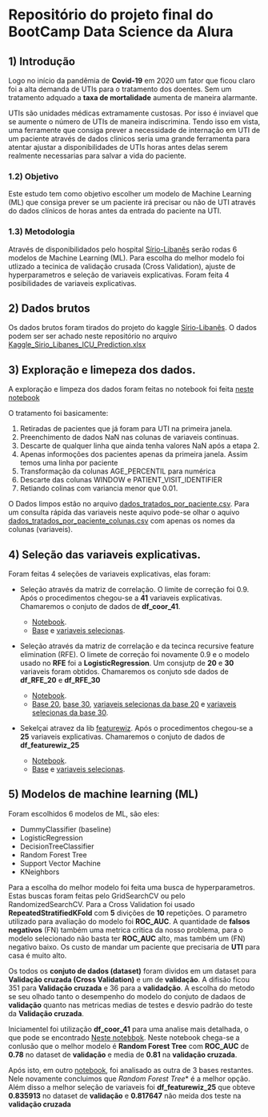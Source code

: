 # Repositório do projeto final do BootCamp Data Science da Alura

## 1) Introdução

Logo no início da pandêmia de **Covid-19** em 2020 um fator que ficou claro foi a alta demanda de UTIs para o tratamento dos doentes. Sem um tratamento adquado a **taxa de mortalidade** aumenta de maneira alarmante.

UTIs são unidades médicas extramamente custosas. Por isso é inviavel que se aumente o número de UTIs de maneira indiscrimina. Tendo isso em vista, uma ferramente que consiga prever a necessidade de internação em UTI de um paciente através de dados clinicos seria uma grande ferramenta para atentar ajustar a disponibilidades de UTIs horas antes delas serem realmente necessarias para salvar a vida do paciente.  

### 1.2) Objetivo

Este estudo tem como objetivo escolher um modelo de Machine Learning (ML) que consiga prever se um paciente irá precisar ou não de UTI através do dados clínicos de horas antes da entrada do paciente na UTI.

### 1.3) Metodologia

Através de disponibilidados pelo hospital [Sírio-Libanês](https://www.kaggle.com/S%C3%ADrio-Libanes/covid19) serão rodas 6 modelos de Machine Learning (ML). Para escolha do melhor modelo foi utlizado a tecinica de validação crusada (Cross Validation), ajuste de hyperparametros e seleção de variaveis explicativas. Foram feita 4 posibilidades de variaveis explicativas. 


## 2) Dados brutos

Os dados brutos foram tirados do projeto do kaggle [Sírio-Libanês](https://www.kaggle.com/S%C3%ADrio-Libanes/covid19). O dados podem ser ser achado neste repositório no arquivo [Kaggle_Sirio_Libanes_ICU_Prediction.xlsx](https://github.com/HenriqueCCdA/BC_DS_Projeto_Final/blob/main/Dados/Brutos/Kaggle_Sirio_Libanes_ICU_Prediction.xlsx)

## 3) Exploração e limepeza dos dados.

A exploração e limpeza dos dados foram feitas no notebook foi feita [neste notebook](https://github.com/HenriqueCCdA/BC_DS_Projeto_Final/blob/main/Notebooks/Exploratorios/explaracao_limpezada.ipynb)

O tratamento foi basicamente:

1. Retiradas de pacientes que já foram para UTI na primeira janela.
2. Preenchimento de dados NaN nas colunas de variaveis continuas.
3. Descarte de qualquer linha que ainda tenha valores NaN após a etapa 2.
4. Apenas informoções dos pacientes apenas da primeira janela. Assim temos uma linha por paciente
5. Transformação da colunas AGE_PERCENTIL para numérica
6. Descarte das colunas WINDOW e PATIENT_VISIT_IDENTIFIER
7. Retiando colinas com variancia menor que 0.01.

O Dados limpos estão no arquivo [dados_tratados_por_paciente.csv](https://github.com/HenriqueCCdA/BC_DS_Projeto_Final/blob/main/Dados/Tratados/dados_tratados_por_paciente.csv). Para um consulta rápida das variaveis neste aquivo pode-se olhar o aquivo [dados_tratados_por_paciente_colunas.csv](https://github.com/HenriqueCCdA/BC_DS_Projeto_Final/blob/main/Dados/Tratados/dados_tratados_por_paciente_colunas.csv) com apenas os nomes da colunas (variaveis).

## 4) Seleção das variaveis explicativas.

Foram feitas 4 seleções de variaveis explicativas, elas foram:

* Seleção através da matriz de correlação. O limite de correção foi 0.9. Após o procedimentos chegou-se a **41** variaveis explicativas. Chamaremos o conjuto de dados de **df_coor_41**.
  * [Notebook](https://github.com/HenriqueCCdA/BC_DS_Projeto_Final/tree/main/Notebooks/Exploratorios). 
  * [Base](https://github.com/HenriqueCCdA/BC_DS_Projeto_Final/blob/main/Dados/Tratados/dados_sem_corr_acima_do_valor_de_corte.csv) e [variaveis selecionas](https://github.com/HenriqueCCdA/BC_DS_Projeto_Final/blob/1f697031ff0e4d92d3e105f7483f81c8bc574603/Dados/Tratados/dados_sem_corr_acima_do_valor_de_corte_colunas.csv). 

* Seleção através da matriz de correlação e da tecinca recursive feature elimination (RFE).  O limete de correção foi novamente 0.9 e o modelo usado no **RFE** foi a **LogisticRegression**. Um consjutp de **20** e **30** variaveis foram obtidos. Chamaremos os conjuto sde dados de **df_RFE_20** e **df_RFE_30**
  * [Notebook](https://github.com/HenriqueCCdA/BC_DS_Projeto_Final/blob/10acc58f00f060385488c782c9ae2d2e6d404c08/Notebooks/Selecao_variaveis/selecao_variaveis_sklearn.ipynb). 
  * [Base 20](https://github.com/HenriqueCCdA/BC_DS_Projeto_Final/blob/1f697031ff0e4d92d3e105f7483f81c8bc574603/Dados/Tratados/dados_rfe20.csv), [base 30](https://github.com/HenriqueCCdA/BC_DS_Projeto_Final/blob/1f697031ff0e4d92d3e105f7483f81c8bc574603/Dados/Tratados/dados_rfe30.csv), [variaveis selecionas da base 20](https://github.com/HenriqueCCdA/BC_DS_Projeto_Final/blob/1f697031ff0e4d92d3e105f7483f81c8bc574603/Dados/Tratados/dados_rfe20_colunas.csv) e
  [variaveis selecionas da base 30](https://github.com/HenriqueCCdA/BC_DS_Projeto_Final/blob/1f697031ff0e4d92d3e105f7483f81c8bc574603/Dados/Tratados/dados_rfe30_colunas.csv). 

* Sekelçai atravez da lib [featurewiz](https://github.com/AutoViML/featurewiz). Após o procedimentos chegou-se a **25** variaveis explicativas. Chamaremos o conjuto de dados de **df_featurewiz_25**
  * [Notebook](https://github.com/HenriqueCCdA/BC_DS_Projeto_Final/blob/1f697031ff0e4d92d3e105f7483f81c8bc574603/Dados/Tratados/dados_featurewiz.csv). 
  * [Base](https://github.com/HenriqueCCdA/BC_DS_Projeto_Final/blob/main/Dados/Tratados/dados_sem_corr_acima_do_valor_de_corte.csv) e [variaveis selecionas](https://github.com/HenriqueCCdA/BC_DS_Projeto_Final/blob/1f697031ff0e4d92d3e105f7483f81c8bc574603/Dados/Tratados/dados_featurewiz_colunas.csv).

## 5) Modelos de machine learning (ML)

Foram escolhidos 6 modelos de ML, são eles: 

* DummyClassifier (baseline)
* LogisticRegression
* DecisionTreeClassifier
* Random Forest Tree
* Support Vector Machine
* KNeighbors

Para a escolha do melhor modelo foi feita uma busca de hyperparametros. Estas buscas foram feitas pelo GridSearchCV ou pelo RandomizedSearchCV. Para a Cross Validation foi usado **RepeatedStratifiedKFold** com **5** divições de **10** repetições. O parametro utilizado para avaliação do modelo foi **ROC_AUC**. A quantidade de **falsos negativos** (FN) também uma metrica critica da nosso problema, para o modelo selecionado não basta ter **ROC_AUC** alto, mas também um (FN) negativo baixo. Os custo de mandar um paciente que precisaria de **UTI** para casa é muito alto.

Os todos os **conjuto de dados (dataset)** foram dividos em um dataset para **Validação cruzada (Cross Validation)** e um de **validação**. A difisão ficou 351 para **Validação cruzada** e 36 para a **validadção**. A escolha do metodo se seu olhado tanto o desempenho do modelo do conjuto de dadaos de **validação** quanto nas metricas medias de testes e desvio padrão do teste da **Validação cruzada**.

Iniciamentel foi utilização **df_coor_41** para uma analise mais detalhada, o que pode se encontrado [Neste notebbok](https://github.com/HenriqueCCdA/BC_DS_Projeto_Final/blob/f1f6ed9c9822007606f3dd189bce4602eab5ce5f/Notebooks/ML/treinamentos_dados1.ipynb). Neste notebook chega-se a conlusão que o melhor modelo é **Random Forest Tree** com **ROC_AUC** de **0.78** no dataset de **validação** e media de **0.81** na **validação cruzada**.

Após isto, em outro [notebook](https://github.com/HenriqueCCdA/BC_DS_Projeto_Final/blob/f1f6ed9c9822007606f3dd189bce4602eab5ce5f/Notebooks/ML/treina_diferentes_var_explicativas.ipynb), foi analisado as outra de 3 bases restantes. Nele novamente concluimos que *Random Forest Tree** é a melhor opção. Além disso a melhor seleção de variaveis foi **df_featurewiz_25** que obteve **0.835913** no dataset de **validação** e **0.817647** não meida dos teste na **validação cruzada**
